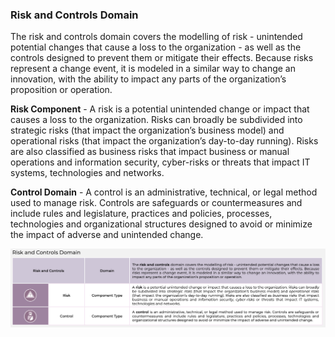 ### Risk and Controls Domain
The risk and controls domain covers the modelling of risk - unintended potential changes that cause a loss to the organization - as well as the controls designed to prevent them or mitigate their effects. Because risks represent a change event, it is modeled in a similar way to change an innovation, with the ability to impact any parts of the organization’s proposition or operation.

**Risk Component** - A risk is a potential unintended change or impact that causes a loss to the organization. Risks can broadly be subdivided into strategic risks (that impact the organization’s business model) and operational risks (that impact the organization’s day-to-day running). Risks are also classified as business risks that impact business or manual operations and information security, cyber-risks or threats that impact IT systems, technologies and networks.

**Control Domain** - A control is an administrative, technical, or legal method used to manage risk. Controls are safeguards or countermeasures and include rules and legislature, practices and policies, processes, technologies and organizational structures designed to avoid or minimize the impact of adverse and unintended change.

![](Journal/Jeff/Business%20stuff/Business%20Strategy%20Stuff/Ardoq/Meta%20Model/01%20High%20Level%20Metamodel%20Concepts/attachments/Pasted%20image%2020231101132958.png)
